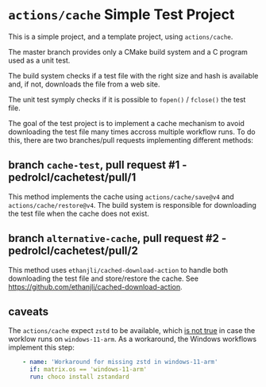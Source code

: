 # `actions/cache` Simple Test Project

This is a simple project, and a template project, using `actions/cache`.

The master branch provides only a CMake build system and a C program used as a unit test.

The build system checks if a test file with the right size and hash is available and, if not, downloads the file from a web site.

The unit test symply checks if it is possible to `fopen()` / `fclose()` the test file.

The goal of the test project is to implement a cache mechanism to avoid downloading the test file many times accross multiple workflow runs. To do this, there are two branches/pull requests implementing different methods:

## branch `cache-test`, pull request #1 - pedrolcl/cachetest/pull/1

This method implements the cache using `actions/cache/save@v4` and `actions/cache/restore@v4`.
The build system is responsible for downloading the test file when the cache does not exist.

## branch `alternative-cache`, pull request #2 - pedrolcl/cachetest/pull/2

This method uses `ethanjli/cached-download-action` to handle both downloading the test file and store/restore the cache.
See https://github.com/ethanjli/cached-download-action.

## caveats

The `actions/cache` expect `zstd` to be available, which [is not true](https://github.com/actions/partner-runner-images/blob/main/images/arm-windows-11-image.md#omitted-software) in case the worklow runs on `windows-11-arm`. As a workaround, the Windows workflows implement this step:

```yml
    - name: 'Workaround for missing zstd in windows-11-arm'
      if: matrix.os == 'windows-11-arm'
      run: choco install zstandard
```

